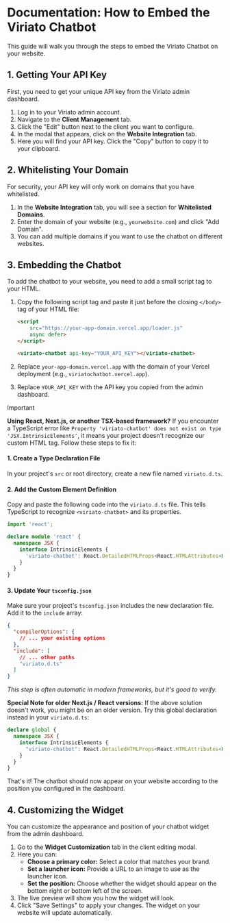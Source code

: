# Documentation: How to Embed the Viriato Chatbot

This guide will walk you through the steps to embed the Viriato Chatbot on your website.

## 1. Getting Your API Key

First, you need to get your unique API key from the Viriato admin dashboard.

1.  Log in to your Viriato admin account.
2.  Navigate to the **Client Management** tab.
3.  Click the "Edit" button next to the client you want to configure.
4.  In the modal that appears, click on the **Website Integration** tab.
5.  Here you will find your API key. Click the "Copy" button to copy it to your clipboard.

## 2. Whitelisting Your Domain

For security, your API key will only work on domains that you have whitelisted.

1.  In the **Website Integration** tab, you will see a section for **Whitelisted Domains**.
2.  Enter the domain of your website (e.g., `yourwebsite.com`) and click "Add Domain".
3.  You can add multiple domains if you want to use the chatbot on different websites.

## 3. Embedding the Chatbot

To add the chatbot to your website, you need to add a small script tag to your HTML.

1.  Copy the following script tag and paste it just before the closing `</body>` tag of your HTML file:

    ```html
    <script 
        src="https://your-app-domain.vercel.app/loader.js" 
        async defer>
    </script>

    <viriato-chatbot api-key="YOUR_API_KEY"></viriato-chatbot>
    ```

2.  Replace `your-app-domain.vercel.app` with the domain of your Vercel deployment (e.g., `viriatochatbot.vercel.app`).
3.  Replace `YOUR_API_KEY` with the API key you copied from the admin dashboard.

> [!IMPORTANT]
> **Using React, Next.js, or another TSX-based framework?**
> If you encounter a TypeScript error like `Property 'viriato-chatbot' does not exist on type 'JSX.IntrinsicElements'`, it means your project doesn't recognize our custom HTML tag. Follow these steps to fix it:
>
> #### 1. Create a Type Declaration File
>
> In your project's `src` or root directory, create a new file named `viriato.d.ts`.
>
> #### 2. Add the Custom Element Definition
>
> Copy and paste the following code into the `viriato.d.ts` file. This tells TypeScript to recognize `<viriato-chatbot>` and its properties.
>
> ```typescript
> import 'react';
>
> declare module 'react' {
>   namespace JSX {
>     interface IntrinsicElements {
>       'viriato-chatbot': React.DetailedHTMLProps<React.HTMLAttributes<HTMLElement> & { 'api-key'?: string }, HTMLElement>;
>     }
>   }
> }
> ```
>
> #### 3. Update Your `tsconfig.json`
>
> Make sure your project's `tsconfig.json` includes the new declaration file. Add it to the `include` array:
>
> ```json
> {
>   "compilerOptions": {
>     // ... your existing options
>   },
>   "include": [
>     // ... other paths
>     "viriato.d.ts" 
>   ]
> }
> ```
> *This step is often automatic in modern frameworks, but it's good to verify.*
>
> **Special Note for older Next.js / React versions:** 
> If the above solution doesn't work, you might be on an older version. Try this global declaration instead in your `viriato.d.ts`:
>
> ```typescript
> declare global {
>   namespace JSX {
>     interface IntrinsicElements {
>       "viriato-chatbot": React.DetailedHTMLProps<React.HTMLAttributes<HTMLElement> & { "api-key"?: string }, HTMLElement>;
>     }
>   }
> }
> ```

That's it! The chatbot should now appear on your website according to the position you configured in the dashboard.

## 4. Customizing the Widget

You can customize the appearance and position of your chatbot widget from the admin dashboard.

1.  Go to the **Widget Customization** tab in the client editing modal.
2.  Here you can:
    *   **Choose a primary color:** Select a color that matches your brand.
    *   **Set a launcher icon:** Provide a URL to an image to use as the launcher icon.
    *   **Set the position:** Choose whether the widget should appear on the bottom right or bottom left of the screen.
3.  The live preview will show you how the widget will look.
4.  Click "Save Settings" to apply your changes. The widget on your website will update automatically. 